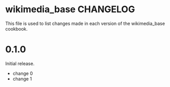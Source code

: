 # wikimedia_base CHANGELOG

This file is used to list changes made in each version of the wikimedia_base cookbook.

# 0.1.0

Initial release.

- change 0
- change 1

